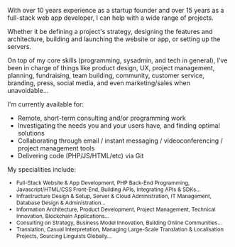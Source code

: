 With over 10 years experience as a startup founder and over 15 years as a full-stack web app developer, I can help with a wide range of projects.

Whether it be defining a project's strategy, designing the features and architecture, building and launching the website or app, or setting up the servers.

On top of my core skills (programming, sysadmin, and tech in general), I've been in charge of things like product design, UX, project management, planning, fundraising, team building, community, customer service, branding, press, social media, and even marketing/sales when unavoidable…

I'm currently available for:
<ul>
<li> Remote, short-term consulting and/or programming work</li>
<li> Investigating the needs you and your users have, and finding optimal solutions</li>
<li> Collaborating through email / instant messaging / videoconferencing / project management tools</li>
<li> Delivering code (PHP/JS/HTML/etc) via Git</li>
</ul>

My specialities include:
<ul style="font-size: 85%;">
<li> Full-Stack Website & App Development, PHP Back-End Programming, Javascript/HTML/CSS Front-End, Building APIs, Integrating APIs & SDKs...</li>
<li> Infrastructure Design & Setup, Server & Cloud Administration, IT Management, Database Design & Administration...</li>
<li> Information Architecture, Product Development, Project Management, Technical Innovation, Blockchain Applications...</li>
<li> Consulting on Strategy, Business Model Innovation, Building Online Communities...</li>
<li> Translation, Casual Interpretation, Managing Large-Scale Translation & Localisation Projects, Sourcing Linguists Globally...</li>
</ul>
